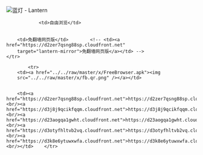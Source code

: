 

<img src="../../raw/master/x/8e0a2b81.c82003be.LanternYellow2.png" alt="蓝灯 - Lantern"/>
<table>
    <tr>
                
                <td>自由浏览</td>
        
        
        <td>免翻墙网页版</td>        <!-- <td><a href="https://d2zer7qsng88sp.cloudfront.net"
        target="lantern-mirror">免翻墙网页版</a></td> -->
    </tr>
    
            <tr>
        <td><a href="../../raw/master/x/FreeBrowser.apk"><img
        src="../../raw/master/x/fb.qr.png" /></a></td>

        
        <td><a href="https://d2zer7qsng88sp.cloudfront.net">https://d2zer7qsng88sp.cloudfront.net</a><br/><a href="https://d3j8j9qcikfqqm.cloudfront.net">https://d3j8j9qcikfqqm.cloudfront.net</a><br/><a href="https://d23aogqa1gwht.cloudfront.net">https://d23aogqa1gwht.cloudfront.net</a><br/><a href="https://d3otyfhltvb2vq.cloudfront.net">https://d3otyfhltvb2vq.cloudfront.net</a><br/><a href="https://d3k8e6ytuwxwfa.cloudfront.net">https://d3k8e6ytuwxwfa.cloudfront.net</a><br/></td>    </tr>
</table>
